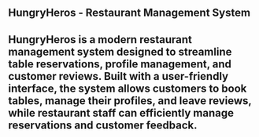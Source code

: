 HungryHeros - Restaurant Management System
----------------------------------------------------------------------------------------------------------------------------------------------------------------------------------

HungryHeros is a modern restaurant management system designed to streamline table reservations, profile management, and customer reviews. Built with a user-friendly interface, the system allows customers to book tables, manage their profiles, and leave reviews, while restaurant staff can efficiently manage reservations and customer feedback.
----------------------------------------------------------------------------------------------------------------------------------------------------------------------------------




